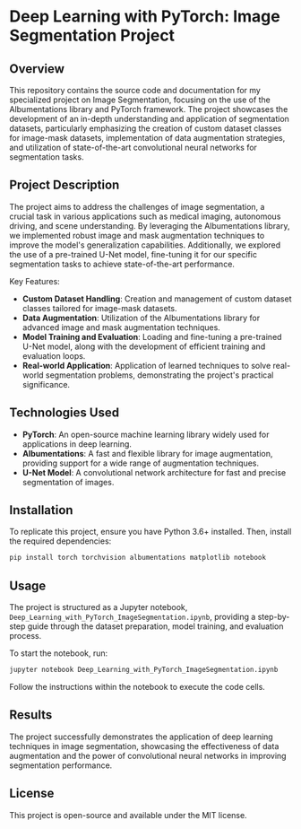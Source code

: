 # Deep Learning with PyTorch: Image Segmentation Project

## Overview

This repository contains the source code and documentation for my specialized project on Image Segmentation, focusing on the use of the Albumentations library and PyTorch framework. The project showcases the development of an in-depth understanding and application of segmentation datasets, particularly emphasizing the creation of custom dataset classes for image-mask datasets, implementation of data augmentation strategies, and utilization of state-of-the-art convolutional neural networks for segmentation tasks.

## Project Description

The project aims to address the challenges of image segmentation, a crucial task in various applications such as medical imaging, autonomous driving, and scene understanding. By leveraging the Albumentations library, we implemented robust image and mask augmentation techniques to improve the model's generalization capabilities. Additionally, we explored the use of a pre-trained U-Net model, fine-tuning it for our specific segmentation tasks to achieve state-of-the-art performance.

Key Features:
- **Custom Dataset Handling**: Creation and management of custom dataset classes tailored for image-mask datasets.
- **Data Augmentation**: Utilization of the Albumentations library for advanced image and mask augmentation techniques.
- **Model Training and Evaluation**: Loading and fine-tuning a pre-trained U-Net model, along with the development of efficient training and evaluation loops.
- **Real-world Application**: Application of learned techniques to solve real-world segmentation problems, demonstrating the project's practical significance.

## Technologies Used

- **PyTorch**: An open-source machine learning library widely used for applications in deep learning.
- **Albumentations**: A fast and flexible library for image augmentation, providing support for a wide range of augmentation techniques.
- **U-Net Model**: A convolutional network architecture for fast and precise segmentation of images.

## Installation

To replicate this project, ensure you have Python 3.6+ installed. Then, install the required dependencies:

```bash
pip install torch torchvision albumentations matplotlib notebook
```

## Usage

The project is structured as a Jupyter notebook, `Deep_Learning_with_PyTorch_ImageSegmentation.ipynb`, providing a step-by-step guide through the dataset preparation, model training, and evaluation process.

To start the notebook, run:

```bash
jupyter notebook Deep_Learning_with_PyTorch_ImageSegmentation.ipynb
```

Follow the instructions within the notebook to execute the code cells.

## Results

The project successfully demonstrates the application of deep learning techniques in image segmentation, showcasing the effectiveness of data augmentation and the power of convolutional neural networks in improving segmentation performance.

## License

This project is open-source and available under the MIT license.
